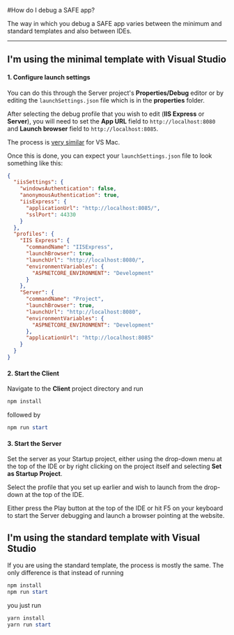 #How do I debug a SAFE app?

The way in which you debug a SAFE app varies between the minimum and standard templates and also between IDEs.

---

## **I'm using the minimal template with Visual Studio**

#### 1. Configure launch settings

You can do this through the Server project's **Properties/Debug** editor or by editing the `launchSettings.json` file which is in the **properties** folder.

After selecting the debug profile that you wish to edit (**IIS Express** or **Server**), you will need to set the **App URL** field to `http://localhost:8080` and **Launch browser** field to `http://localhost:8085`.

The process is [very similar](https://docs.microsoft.com/en-us/visualstudio/mac/launch-settings?view=vsmac-2019#configure-the-start-url) for VS Mac.

Once this is done, you can expect your `launchSettings.json` file to look something like this:
```json
{
  "iisSettings": {
    "windowsAuthentication": false,
    "anonymousAuthentication": true,
    "iisExpress": {
      "applicationUrl": "http://localhost:8085/",
      "sslPort": 44330
    }
  },
  "profiles": {
    "IIS Express": {
      "commandName": "IISExpress",
      "launchBrowser": true,
      "launchUrl": "http://localhost:8080/",
      "environmentVariables": {
        "ASPNETCORE_ENVIRONMENT": "Development"
      }
    },
    "Server": {
      "commandName": "Project",
      "launchBrowser": true,
      "launchUrl": "http://localhost:8080",
      "environmentVariables": {
        "ASPNETCORE_ENVIRONMENT": "Development"
      },
      "applicationUrl": "http://localhost:8085"
    }
  }
}
```

#### 2. Start the Client

Navigate to the **Client** project directory and run 

```powershell
npm install
```

followed by

```powershell
npm run start
```

#### 3. Start the Server

Set the server as your Startup project, either using the drop-down menu at the top of the IDE or by right clicking on the project itself and selecting **Set as Startup Project**. 

Select the profile that you set up earlier and wish to launch from the drop-down at the top of the IDE.

Either press the Play button at the top of the IDE or hit F5 on your keyboard to start the Server debugging and launch a browser pointing at the website.

## **I'm using the standard template with Visual Studio**

If you are using the standard template, the process is mostly the same. The only difference is that instead of running
```powershell
npm install
npm run start
```
you just run
```powershell
yarn install
yarn run start
```
